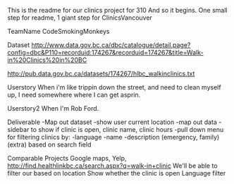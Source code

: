 This is the readme for our clinics project for 310
And so it begins. One small step for readme, 1 giant step for ClinicsVancouver

TeamName
CodeSmokingMonkeys

Dataset
http://www.data.gov.bc.ca/dbc/catalogue/detail.page?config=dbc&P110=recorduid:174267&recorduid=174267&title=Walk-in%20Clinics%20in%20BC

http://pub.data.gov.bc.ca/datasets/174267/hlbc_walkinclinics.txt

Userstory
When i'm like trippin down the street, and need to clean myself up, I need somewhere where I can get asprin.

Userstory2
When I'm Rob Ford.

Deliverable
-Map out dataset
	-show user current location
	-map out data
-sidebar to show if clinic is open, clinic name, clinic hours
-pull down menu for filtering clinics by:
	-language
	-name
	-description (emergency, family) (extra) based on search field

Comparable Projects
Google maps, Yelp, http://find.healthlinkbc.ca/search.aspx?q=walk-in+clinic
We'll be able to filter our based on location
Show whether the clinic is open
Language filter


